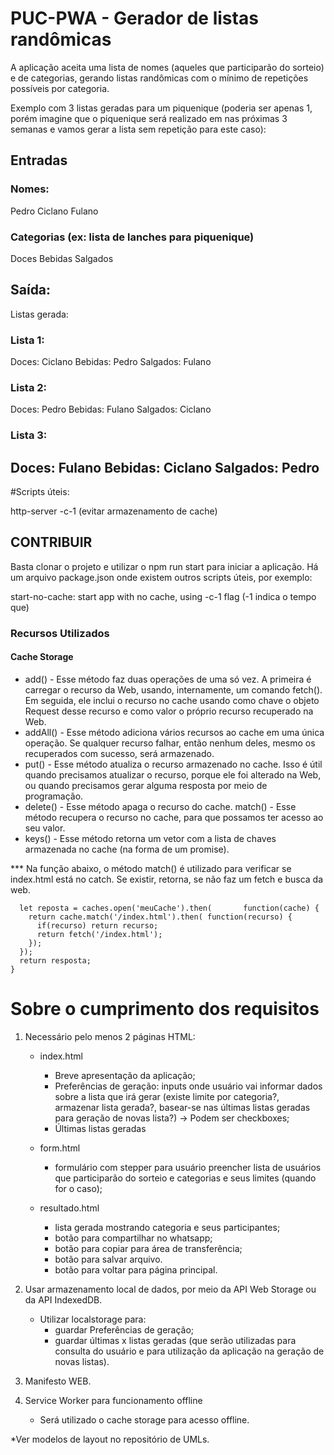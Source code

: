 # PUC-PWA - Gerador de listas randômicas

A aplicação aceita uma lista de nomes (aqueles que participarão do sorteio) e de categorias, gerando listas randômicas com o mínimo de repetições possíveis por categoria.

Exemplo com 3 listas geradas para um piquenique (poderia ser apenas 1, porém imagine que o piquenique será realizado em nas próximas 3 semanas e vamos gerar a lista sem repetição para este caso):

## Entradas

### Nomes:
Pedro
Ciclano
Fulano

### Categorias (ex: lista de lanches para piquenique)
Doces
Bebidas
Salgados

## Saída:

Listas gerada:

### Lista 1:
Doces: Ciclano
Bebidas: Pedro
Salgados: Fulano


### Lista 2:
Doces: Pedro
Bebidas: Fulano
Salgados: Ciclano


### Lista 3:
Doces: Fulano
Bebidas: Ciclano
Salgados: Pedro
---
#Scripts úteis:

http-server -c-1 (evitar armazenamento de cache)

## CONTRIBUIR

Basta clonar o projeto e utilizar o npm run start para iniciar a aplicação. Há um arquivo package.json onde existem outros scripts úteis, por exemplo: 

start-no-cache: start app with no cache, using -c-1 flag (-1 indica o tempo que)

### Recursos Utilizados

####  Cache Storage

- add() - Esse método faz duas operações de uma só vez. A primeira é carregar o recurso da Web, usando, internamente, um comando fetch(). Em seguida, ele inclui o recurso no cache usando como chave o objeto Request desse recurso e como valor o próprio recurso recuperado na Web.
- addAll() - Esse método adiciona vários recursos ao cache em uma única operação. Se qualquer recurso falhar, então nenhum deles, mesmo os recuperados com sucesso, será armazenado.
- put() - Esse método atualiza o recurso armazenado no cache. Isso é útil quando precisamos atualizar o recurso, porque ele foi alterado na Web, ou quando precisamos gerar alguma resposta por meio de programação.
- delete() - Esse método apaga o recurso do cache.
match() - Esse método recupera o recurso no cache, para que possamos ter acesso ao seu valor.
- keys() - Esse método retorna um vetor com a lista de chaves armazenada no cache (na forma de um promise).

*** Na função abaixo, o método match() é utilizado para verificar se index.html está no catch. Se existir, retorna, se não faz um fetch e busca da web.
```function carrega(recurso) {
  let reposta = caches.open('meuCache').then(       function(cache) {
    return cache.match('/index.html').then( function(recurso) {
      if(recurso) return recurso;
      return fetch('/index.html');
    });
  });
  return resposta;
}
```

# Sobre o cumprimento dos requisitos

1) Necessário pelo menos 2 páginas HTML:
    -  index.html
        - Breve apresentação da aplicação;
        - Preferências de geração: inputs onde usuário vai informar dados sobre a lista que irá gerar (existe limite por categoria?, armazenar lista gerada?, basear-se nas últimas listas geradas para geração de novas lista?) -> Podem ser checkboxes;
        - Últimas listas geradas

    - form.html
        - formulário com stepper para usuário preencher lista de usuários que participarão do sorteio e categorias e seus limites (quando for o caso);

    - resultado.html
        - lista gerada mostrando categoria e seus participantes;
        - botão para compartilhar no whatsapp;
        - botão para copiar para área de transferência;
        - botão para salvar arquivo.
        - botão para voltar para página principal.

2) Usar armazenamento local de dados, por meio da API Web Storage ou da API IndexedDB.

    - Utilizar localstorage para:
        - guardar Preferências de geração;
        - guardar últimas x listas geradas (que serão utilizadas para consulta do usuário e para utilização da aplicação na geração de novas listas).

3) Manifesto WEB.

4) Service Worker para funcionamento offline

    - Será utilizado o cache storage para acesso offline.

*Ver modelos de layout no repositório de UMLs.